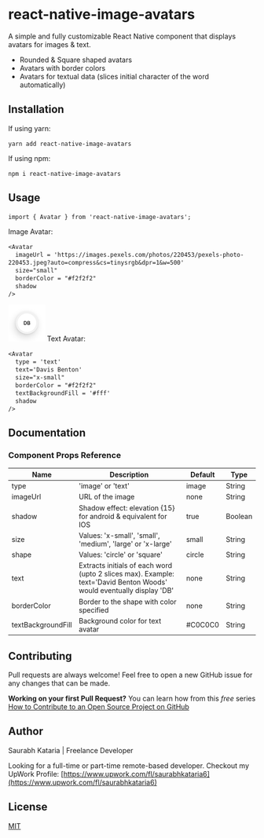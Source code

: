 # react-native-image-avatars

A simple and fully customizable React Native component that displays avatars for images & text. 

* Rounded & Square shaped avatars
* Avatars with border colors
* Avatars for textual data (slices initial character of the word automatically)

## Installation

If using yarn:

```
yarn add react-native-image-avatars
```

If using npm:

```
npm i react-native-image-avatars
```

## Usage

```
import { Avatar } from 'react-native-image-avatars';
```

Image Avatar:

```
<Avatar
  imageUrl = 'https://images.pexels.com/photos/220453/pexels-photo-220453.jpeg?auto=compress&cs=tinysrgb&dpr=1&w=500'
  size="small"
  borderColor = "#f2f2f2"
  shadow
/>
``` 

![](assets/react-native-image-avatars-text_avatar_1.png)
Text Avatar:
```
<Avatar
  type = 'text'
  text='Davis Benton'
  size="x-small"
  borderColor = "#f2f2f2"
  textBackgroundFill = '#fff'
  shadow
/>
``` 
## Documentation

### Component Props Reference


| Name                      | Description                              | Default     | Type   |
|---------------------------|------------------------------------------|-------------|--------|
| type                      | 'image' or 'text'  | image           | String |
| imageUrl               | URL of the image      | none       | String |
| shadow | Shadow effect: elevation {15} for android & equivalent for IOS | true     | Boolean |
| size | Values: 'x-small', 'small', 'medium', 'large' or 'x-large' |   small   | String |
| shape | Values: 'circle' or 'square' |   circle   | String |
| text | Extracts initials of each word (upto 2 slices max). Example: text='David Benton Woods' would eventually display 'DB' |   none   | String |
| borderColor | Border to the shape with color specified |   none   | String |
| textBackgroundFill | Background color for text avatar  |   #C0C0C0   | String |


## Contributing
Pull requests are always welcome! Feel free to open a new GitHub issue for any changes that can be made.

**Working on your first Pull Request?** You can learn how from this *free* series [How to Contribute to an Open Source Project on GitHub](https://egghead.io/series/how-to-contribute-to-an-open-source-project-on-github)

## Author
Saurabh Kataria | Freelance Developer

Looking for a full-time or part-time remote-based developer. 
Checkout my UpWork Profile:
[https://www.upwork.com/fl/saurabhkataria6](https://www.upwork.com/fl/saurabhkataria6)

## License
[MIT](./LICENSE)